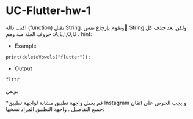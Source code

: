 # UC-Flutter-hw-1


اكتب دالة (function) تقبل String. وتقوم بإرجاع نفس ٍString ولكن بعد حذف كل حروف العلة منه وهم :A,E,I,O,U . 
hint:
* Example
```
print(deleteVowels("flutter"));
```
 
* Output
```
flttr
```

بونص

*قم بعمل واجهة تطبيق مشابة لواجهة تطبيق Instagram و يجب الحرص على اتقان جميع التفاصيل .
واجهة التطبيق المراد نسخها:



